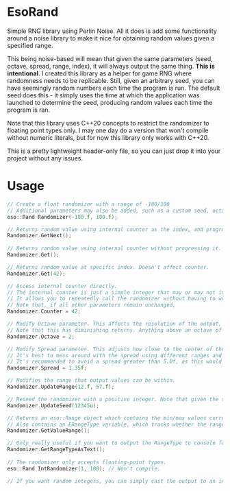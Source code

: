 # EsoRand
Simple RNG library using Perlin Noise.
All it does is add some functionality around a noise library to make it nice for obtaining random values given a specified range.

This being noise-based will mean that given the same parameters (seed, octave, spread, range, index), it will always output the same thing. **This is intentional**. I created this library as a helper for game RNG where randomness needs to be replicable. Still, given an arbitrary seed, you can have seemingly random numbers each time the program is run. The default seed does this - it simply uses the time at which the application was launched to determine the seed, producing random values each time the program is ran.

Note that this library uses C++20 concepts to restrict the randomizer to floating point types only. I may one day do a version that won't compile without numeric literals, but for now this library only works with C++20.

This is a pretty lightweight header-only file, so you can just drop it into your project without any issues.

# Usage
```cpp    
// Create a float randomizer with a range of -100/100
// Additional parameters may also be added, such as a custom seed, octave, and spread. What they do is explained below.
eso::Rand Randomizer(-100.f, 100.f);

// Returns random value using internal counter as the index, and progresses said counter.
Randomizer.GetNext();
  
// Returns random value using internal counter without progressing it.
Randomizer.Get();

// Returns random value at specific index. Doesn't affect counter.
Randomizer.Get(42);

// Access internal counter directly.
// The internal counter is just a simple integer that may or may not increment.
// It allows you to repeatedly call the randomizer without having to worry about what index you're at.
// Note that, if all other parameters remain unchanged, 
Randomizer.Counter = 42;

// Modify Octave parameter. This affects the resolution of the output, meaning a higher octave will give a smoother distribution.
// Note that this has diminishing returns. Anything above an octave of 4 shouldn't really be necessary.
Randomizer.Octave = 2;

// Modify Spread parameter. This adjusts how close to the center of the range the values are (lower spread = more centered)
// It's best to mess around with the spread using different ranges and numbers of iteration to get a feel for how it works.
// It's recommended to avoid a spread greater than 5.0f, as this would lead to extremely biased outputs.
Randomizer.Spread = 1.35f; 

// Modifies the range that output values can be within.
Randomizer.UpdateRange(12.f, 57.f);

// Reseed the randomizer with a positive integer. Note that given the same seed and other parameters, the output will always be the same.
Randomizer.UpdateSeed(12345u);

// Returns an eso::Range object which contains the min/max values currently being used by the randomizer.
// Also contains an ERangeType variable, which tracks whether the range is positive, negative, or mixed.
Randomizer.GetValueRange();    

// Only really useful if you want to output the RangeType to console for some reason.
Randomizer.GetRangeTypeAsText(); 
    
// The randomizer only accepts floating-point types.
eso::Rand IntRandomizer(1, 100); // Won't compile.

// If you want random integers, you can simply cast the output to an int.
